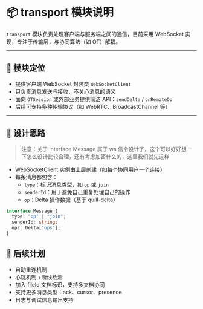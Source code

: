 # 📦 transport 模块说明

`transport` 模块负责处理客户端与服务端之间的通信，目前采用 WebSocket 实现，专注于传输层，与协同算法（如 OT）解耦。

---

## 🎯 模块定位

- 提供客户端 WebSocket 封装类 `WebSocketClient`
- 只负责消息发送与接收，不关心消息的语义
- 面向 `OTSession` 或外部业务提供简洁 API：`sendDelta` / `onRemoteOp`
- 后续可支持多种传输协议（如 WebRTC、BroadcastChannel 等）

---

## 🧠 设计思路

> 注意：关于 interface Message 属于 ws 信令设计了，这个可以好好想一下怎么设计比较合理，还有考虑加密什么的，这里我们就先这样

- WebSocketClient 实例由上层创建（如每个协同用户一个连接）
- 每条消息都包含：
  - `type`：标识消息类型，如 `op` 或 `join`
  - `senderId`：用于避免自己重复处理自己的操作
  - `op`：Delta 操作数据（基于 quill-delta）

```ts
interface Message {
  type: "op" | "join";
  senderId: string;
  op?: Delta["ops"];
}
```

## 🔮 后续计划

- 自动重连机制
- 心跳机制 +断线检测
- 加入 fileId 文档标识，支持多文档协同
- 支持更多消息类型：ack、cursor、presence
- 日志与调试信息输出支持
